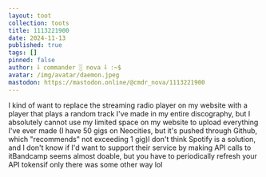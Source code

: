 ```yaml
---
layout: toot
collection: toots
title: 1113221900
date: 2024-11-13
published: true
tags: []
pinned: false
author: ⸸ commander ░ nova ⸸ :~$
avatar: /img/avatar/daemon.jpeg
mastodon: https://mastodon.online/@cmdr_nova/1113221900
---
```


I kind of want to replace the streaming radio player on my website with a player that plays a random track I've made in my entire discography, but I absolutely cannot use my limited space on my website to upload everything I've ever made (I have 50 gigs on Neocities, but it's pushed through Github, which "recommends" not exceeding 1 gig)I don't think Spotify is a solution, and I don't know if I'd want to support their service by making API calls to itBandcamp seems almost doable, but you have to periodically refresh your API tokensif only there was some other way lol
